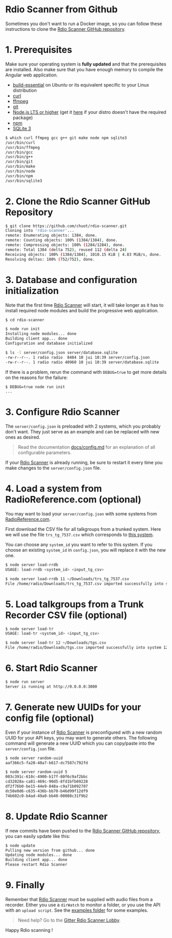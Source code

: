 # Rdio Scanner from Github

Sometimes you don't want to run a Docker image, so you can follow these instructions to clone the [Rdio Scanner GitHub repository](https://github.com/chuot/rdio-scanner).

# 1. Prerequisites

Make sure your operating system is **fully updated** and that the prerequisites are installed. Also make sure that you have enough memory to compile the Angular web application.

- [build-essential](https://packages.ubuntu.com/search?keywords=build-essential) on _Ubuntu_ or its equivalent specific to your Linux distribution
- [curl](https://git-scm.com/downloads)
- [ffmpeg](https://www.ffmpeg.org/)
- [git](https://git-scm.com/downloads)
- [Node.js LTS or higher](https://nodejs.org/en/download/) (get it [here](https://github.com/nodesource/distributions) if your distro doesn't have the required package)
- [npm](https://www.npmjs.com/get-npm)
- [SQLite 3](https://www.sqlite.org/download.html)

```bash
$ which curl ffmpeg gcc g++ git make node npm sqlite3
/usr/bin/curl
/usr/bin/ffmpeg
/usr/bin/gcc
/usr/bin/g++
/usr/bin/git
/usr/bin/make
/usr/bin/node
/usr/bin/npm
/usr/bin/sqlite3
```

# 2. Clone the Rdio Scanner GitHub Repository

```bash
$ git clone https://github.com/chuot/rdio-scanner.git
Cloning into 'rdio-scanner'...
remote: Enumerating objects: 1384, done.
remote: Counting objects: 100% (1384/1384), done.
remote: Compressing objects: 100% (1284/1284), done.
remote: Total 1384 (delta 752), reused 112 (delta 24)
Receiving objects: 100% (1384/1384), 1010.15 KiB | 4.83 MiB/s, done.
Resolving deltas: 100% (752/752), done.
```

# 3. Database and configuration initialization

Note that the first time [Rdio Scanner](https://github.com/chuot/rdio-scanner) will start, it will take longer as it has to install required node modules and build the progressive web application.

```bash
$ cd rdio-scanner

$ node run init
Installing node modules... done
Building client app... done
Configuration and database initialized

$ ls -l server/config.json server/database.sqlite
-rw-r--r--. 1 radio radio  8484 10 jui 10:39 server/config.json
-rw-r--r--. 1 radio radio 40960 10 jui 10:39 server/database.sqlite
```

If there is a problem, rerun the command with `DEBUG=true` to get more details on the reasons for the failure:

```bash
$ DEBUG=true node run init
...
```

# 3. Configure Rdio Scanner

The `server/config.json` is preloaded with 2 systems, which you probably don't want. They just serve as an example and can be replaced with new ones as desired.

> Read the documentation [docs/config.md](./config.md) for an explanation of all configurable parameters.

If your [Rdio Scanner](https://github.com/chuot/rdio-scanner) is already running, be sure to restart it every time you make changes to the `server/config.json` file.

# 4. Load a system from RadioReference.com (optional)

You may want to load your `server/config.json` with some systems from [RadioReference.com](https://radioreference.com/).

First download the CSV file for all talkgroups from a trunked system. Here we will use the file `trs_tg_7537.csv` which corresponds to [this system](https://www.radioreference.com/apps/db/?sid=7537).

You can choose any `system_id` you want to refer to this system. If you choose an existing `system_id` in `config.json`, you will replace it with the new one.

```bash
$ node server load-rrdb
USAGE: load-rrdb <system_id> <input_tg_csv>

$ node server load-rrdb 11 ~/Downloads/trs_tg_7537.csv
File /home/radio/Downloads/trs_tg_7537.csv imported successfully into system 11
```

# 5. Load talkgroups from a Trunk Recorder CSV file (optional)

```bash
$ node server load-tr
USAGE: load-tr <system_id> <input_tg_csv>

$ node server load-tr 12 ~/Downloads/tgs.csv
File /home/radio/Downloads/tgs.csv imported successfully into system 12
```

# 6. Start Rdio Scanner

```bash
$ node run server
Server is running at http://0.0.0.0:3000
```

# 7. Generate new UUIDs for your config file (optional)

Even if your instance of [Rdio Scanner](https://github.com/chuot/rdio-scanner) is preconfigured with a new random UUID for your API keys, you may want to generate others. The following command will generate a new UUID which you can copy/paste into the `server/config.json` file.

```bash
$ node server random-uuid
aaf366c5-fa20-40a7-b617-dc7587c792fd

$ node server random-uuid 5
003c391c-610c-4900-b17f-80f6c9af2bbc
cd32028a-ca81-469c-90d5-8fd1bfb69228
df2f76b0-be15-44e9-848a-c9a71b092707
dc50e0d6-c635-436b-bb70-b46d99f12df9
74b602c0-b4ad-49a0-bb40-00008c31f9b2
```

# 8. Update Rdio Scanner

If new commits have been pushed to the [Rdio Scanner GitHub repository](https://github.com/chuot/rdio-scanner), you can easily update like this:

```bash
$ node update
Pulling new version from github... done
Updating node modules... done
Building client app... done
Please restart Rdio Scanner
```

# 9. Finally

Remember that [Rdio Scanner](https://github.com/chuot/rdio-scanner) must be supplied with audio files from a recorder. Either you use a `dirWatch` to monitor a folder, or you use the API with an `upload script`. See the [examples folder](./examples) for some examples.

> Need help? Go to the [Gitter Rdio Scanner Lobby](https://gitter.im/rdio-scanner/Lobby).

Happy Rdio scanning !
